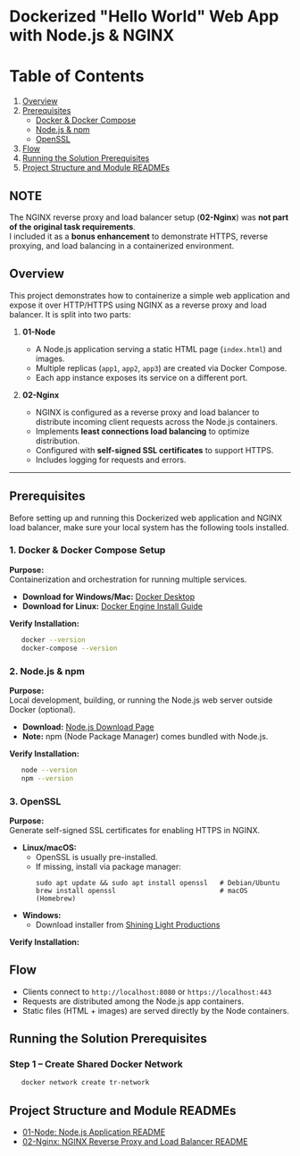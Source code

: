 # Dockerized "Hello World" Web App with Node.js & NGINX

# Table of Contents

1. [Overview](#overview)  
2. [Prerequisites](#prerequisites)  
   - [Docker & Docker Compose](#1-docker--docker-compose-setup)  
   - [Node.js & npm](#2-nodejs--npm)  
   - [OpenSSL](#3-openssl)  
3. [Flow](#flow)  
4. [Running the Solution Prerequisites](#running-the-solution-prerequisites)  
5. [Project Structure and Module READMEs](#project-structure-and-module-readmes)  

## NOTE
The NGINX reverse proxy and load balancer setup (**02-Nginx**) was **not part of the original task requirements**.  
I included it as a **bonus enhancement** to demonstrate HTTPS, reverse proxying, and load balancing in a containerized environment.

## Overview

This project demonstrates how to containerize a simple web application and expose it over HTTP/HTTPS using NGINX as a reverse proxy and load balancer. It is split into two parts:

1. **01-Node**  
   - A Node.js application serving a static HTML page (`index.html`) and images.  
   - Multiple replicas (`app1`, `app2`, `app3`) are created via Docker Compose.  
   - Each app instance exposes its service on a different port.

2. **02-Nginx**  
   - NGINX is configured as a reverse proxy and load balancer to distribute incoming client requests across the Node.js containers.  
   - Implements **least connections load balancing** to optimize distribution.  
   - Configured with **self-signed SSL certificates** to support HTTPS.  
   - Includes logging for requests and errors.

---

## Prerequisites

Before setting up and running this Dockerized web application and NGINX load balancer, make sure your local system has the following tools installed.

### 1. Docker & Docker Compose Setup
**Purpose:**  
Containerization and orchestration for running multiple services.

- **Download for Windows/Mac:** [Docker Desktop](https://www.docker.com/products/docker-desktop)
- **Download for Linux:** [Docker Engine Install Guide](https://docs.docker.com/engine/install/)

 **Verify Installation:** 
 ```bash
    docker --version
    docker-compose --version
 ```   

### 2. Node.js & npm

**Purpose:**  
Local development, building, or running the Node.js web server outside Docker (optional).

- **Download:** [Node.js Download Page](https://nodejs.org/en/download/)
- **Note:** npm (Node Package Manager) comes bundled with Node.js.

**Verify Installation:**
 ```bash
    node --version
    npm --version
 ```

### 3. OpenSSL

**Purpose:**  
Generate self-signed SSL certificates for enabling HTTPS in NGINX.

- **Linux/macOS:**  
  - OpenSSL is usually pre-installed.  
  - If missing, install via package manager:  
    ```
    sudo apt update && sudo apt install openssl   # Debian/Ubuntu
    brew install openssl                          # macOS (Homebrew)
    ```
- **Windows:**  
  - Download installer from [Shining Light Productions](https://slproweb.com/products/Win32OpenSSL.html)

**Verify Installation:**

##  Flow

- Clients connect to `http://localhost:8080` or `https://localhost:443`
- Requests are distributed among the Node.js app containers.
- Static files (HTML + images) are served directly by the Node containers.

## Running the Solution Prerequisites

### Step 1 – Create Shared Docker Network
 ```bash
    docker network create tr-network
 ```

 ## Project Structure and Module READMEs

- [01-Node: Node.js Application README](./01-Task-1/01-Node/README.md)  
- [02-Nginx: NGINX Reverse Proxy and Load Balancer README](./01-Task-1/02-Nginx/README.md) 


